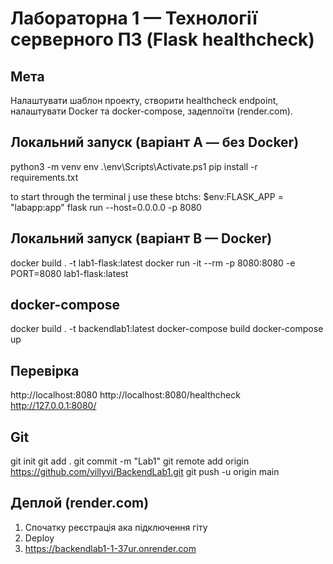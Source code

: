 # Лабораторна 1 — Технології серверного ПЗ (Flask healthcheck)

## Мета
Налаштувати шаблон проекту, створити healthcheck endpoint, налаштувати Docker та docker-compose, задеплоїти (render.com).

## Локальний запуск (варіант A — без Docker)
python3 -m venv env
.\env\Scripts\Activate.ps1
pip install -r requirements.txt

to start through the terminal j use these btchs:
$env:FLASK_APP = "labapp:app"
flask run --host=0.0.0.0 -p 8080

## Локальний запуск (варіант B — Docker)
docker build . -t lab1-flask:latest
docker run -it --rm -p 8080:8080 -e PORT=8080 lab1-flask:latest


## docker-compose
docker build . -t backendlab1:latest
docker-compose build
docker-compose up


## Перевірка
http://localhost:8080
http://localhost:8080/healthcheck
http://127.0.0.1:8080/

## Git 
git init
git add .
git commit -m "Lab1"
git remote add origin https://github.com/villyvi/BackendLab1.git 
git push -u origin main


## Деплой (render.com)
1. Спочатку реєстрація ака підключення гіту
2. Deploy
3. https://backendlab1-1-37ur.onrender.com